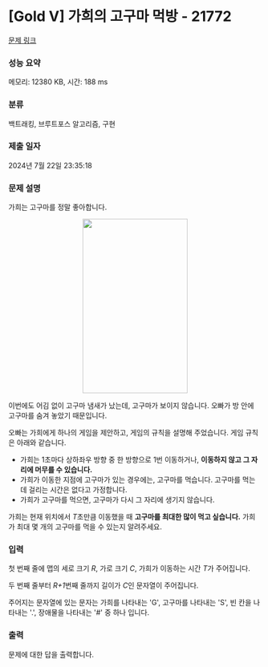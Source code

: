# [Gold V] 가희의 고구마 먹방 - 21772 

[문제 링크](https://www.acmicpc.net/problem/21772) 

### 성능 요약

메모리: 12380 KB, 시간: 188 ms

### 분류

백트래킹, 브루트포스 알고리즘, 구현

### 제출 일자

2024년 7월 22일 23:35:18

### 문제 설명

<p>가희는 고구마를 정말 좋아합니다.</p>

<p style="text-align: center;"><img alt="" src=""><img alt="" src="https://i.imgur.com/F3lqKOu.png" style="width: 209px; height: 348px;"></p>

<p>이번에도 어김 없이 고구마 냄새가 났는데, 고구마가 보이지 않습니다. 오빠가 방 안에 고구마를 숨겨 놓았기 때문입니다.</p>

<p>오빠는 가희에게 하나의 게임을 제안하고, 게임의 규칙을 설명해 주었습니다. 게임 규칙은 아래와 같습니다.</p>

<ul>
	<li>가희는 1초마다 상하좌우 방향 중 한 방향으로 1번 이동하거나, <strong>이동하지 않고 그 자리에 머무를 수 있습니다.</strong></li>
	<li>가희가 이동한 지점에 고구마가 있는 경우에는, 고구마를 먹습니다. 고구마를 먹는 데 걸리는 시간은 없다고 가정합니다.</li>
	<li>가희가 고구마를 먹으면, 고구마가 다시 그 자리에 생기지 않습니다.</li>
</ul>

<p>가희는 현재 위치에서 <em>T</em>초만큼 이동했을 때 <strong>고구마를 최대한 많이 먹고 싶습니다.</strong> 가희가 최대 몇 개의 고구마를 먹을 수 있는지 알려주세요.</p>

### 입력 

 <p>첫 번째 줄에 맵의 세로 크기 <em>R</em>, 가로 크기 <em>C</em>, 가희가 이동하는 시간 <em>T</em>가 주어집니다.</p>

<p>두 번째 줄부터 <em>R+1</em>번째 줄까지 길이가 <em>C</em>인 문자열이 주어집니다.</p>

<p>주어지는 문자열에 있는 문자는 가희를 나타내는 'G', 고구마를 나타내는 'S', 빈 칸을 나타내는 '.', 장애물을 나타내는 '#' 중 하나 입니다.</p>

### 출력 

 <p>문제에 대한 답을 출력합니다.</p>

